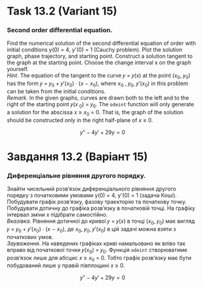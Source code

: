 # Task 13.2 (Variant 15)

### Second order differential equation.

Find the numerical solution of the second differential equation
of order with initial conditions y(0) = 4, y'(0) = 1 (Cauchy problem). Plot the solution graph, phase trajectory, and
starting point. Construct a solution tangent to the graph at the starting point. Choose the change interval x on the
graph yourself.\
*Hint*. The equation of the tangent to the curve 𝑦 = 𝑦(𝑥) at the point (𝑥<sub>0</sub>, 𝑦<sub>0</sub>) has the form
𝑦 = 𝑦<sub>0</sub> + 𝑦′(𝑥<sub>0</sub>) ∙ (𝑥 − 𝑥<sub>0</sub>), where 𝑥<sub>0</sub> , 𝑦<sub>0</sub>, 𝑦′(𝑥<sub>0</sub>) in
this problem can be taken from the initial conditions.\
*Remark*. In the given graphs, curves are drawn both to the left and to the right of the starting point 𝑦(𝑥<sub>
0</sub>) = 𝑦<sub>0</sub>. The ```odeint``` function will only generate a solution
for the abscissa 𝑥 ≥ 𝑥<sub>0</sub> = 0. That is, the graph of the solution should be constructed only in the right
half-plane of 𝑥 ≥ 0.

$$y'' - 4y' + 29y = 0$$

# Завдання 13.2 (Варіант 15)

### Диференціальне рівняння другого порядку.

Знайти чисельний розв’язок диференціального рівняння другого
порядку з початковими умовами y(0) = 4, y'(0) = 1 (задача Коші). Побудувати
графік розв’язку, фазову траєкторію та початкову точку. Побудувати дотичну до
графіка розв’язку в початковій точці. На графіку інтервал зміни x підібрати
самостійно.\
*Вказівка*. Рівняння дотичної до кривої 𝑦 = 𝑦(𝑥) в точці (𝑥<sub>0</sub>, 𝑦<sub>0</sub>) має вигляд
𝑦 = 𝑦<sub>0</sub> + 𝑦′(𝑥<sub>0</sub>) ∙ (𝑥 − 𝑥<sub>0</sub>), де 𝑥<sub>0</sub>, 𝑦<sub>0</sub>, 𝑦′(𝑥<sub>0</sub>) в цій
задачі можна взяти з початкових
умов.\
*Зауваження*. На наведених графіках криві намальовано як вліво так вправо від
початкової точки 𝑦(𝑥<sub>0</sub>) = 𝑦<sub>0</sub>. Функція ```odeint``` створюватиме розв’язок лише
для абсцис 𝑥 ≥ 𝑥<sub>0</sub> = 0. Тобто графік розв’язку має бути побудований лише у
правій півплощині 𝑥 ≥ 0.

$$y'' - 4y' + 29y = 0$$